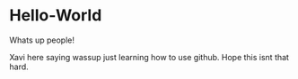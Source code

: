 # Hello-World

Whats up people!

Xavi here saying wassup just learning how to use github. 
Hope this isnt that hard. 
